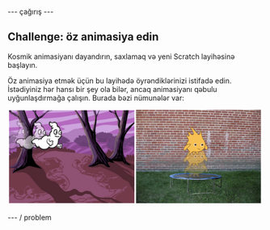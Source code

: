 \--- çağırış \---

## Challenge: öz animasiya edin

Kosmik animasiyanı dayandırın, saxlamaq və yeni Scratch layihəsinə başlayın.

Öz animasiya etmək üçün bu layihədə öyrəndiklərinizi istifadə edin. İstədiyiniz hər hansı bir şey ola bilər, ancaq animasiyanı qəbulu uyğunlaşdırmağa çalışın. Burada bəzi nümunələr var:

![ekran görüntüsü](images/space-egs.png)

\--- / problem